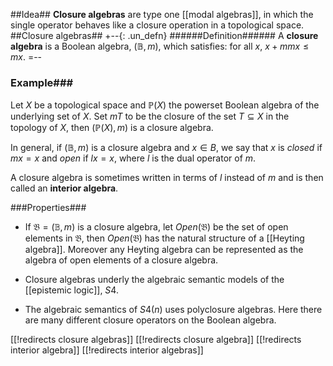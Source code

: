 ##Idea##
**Closure algebras** are type one [[modal algebras]], in which  the single operator behaves like a closure operation in a topological space.
##Closure algebras##
+--{: .un_defn}
######Definition######
A **closure algebra** is a Boolean algebra, $(\mathbb{B}, m)$, which satisfies:
for all $x$, $x + m m x \leq m x$.
=--
### Example###  
Let $X$ be a topological space and $\mathbb{P}(X)$ the powerset Boolean algebra of the underlying set of $X$.  Set $mT$ to be the closure of the set $T\subseteq X$ in the topology of $X$, then $(\mathbb{P}(X),m)$ is a closure algebra.

In general, if $(\mathbb{B},m)$ is a closure algebra and $x\in B$, we say that $x$ is _closed_ if $mx = x$ and _open_ if $lx = x$, where $l$ is the dual operator of $m$.

A closure algebra is sometimes written in terms of $l$ instead of $m$ and is then called an **interior algebra**.

###Properties###
*  If $\mathfrak{B} = (\mathbb{B}, m)$ is a closure algebra, let $Open(\mathfrak{B})$ be the set of open elements in $\mathfrak{B}$, then $Open(\mathfrak{B})$ has the natural structure of a [[Heyting algebra]].  Moreover any Heyting algebra can be represented as the algebra of open elements of a closure algebra.

* Closure algebras underly the algebraic semantic models of the [[epistemic logic]], $S4$.

* The algebraic semantics of $S4(n)$ uses polyclosure algebras. Here there are many different closure operators on the Boolean algebra.

[[!redirects closure algebras]]
[[!redirects closure algebra]]
[[!redirects interior algebra]]
[[!redirects interior algebras]]